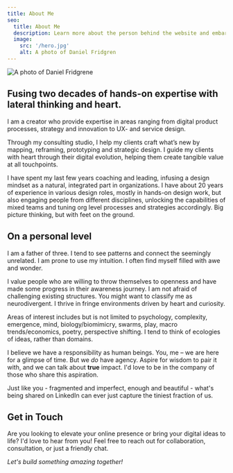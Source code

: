 ```yaml
---
title: About Me
seo:
  title: About Me
  description: Learn more about the person behind the website and embark on a journey of inspiration and shared experiences.
  image:
    src: '/hero.jpg'
    alt: A photo of Daniel Fridgren
---
```


![A photo of Daniel Fridgrene](/hero.jpg)


## Fusing two decades of hands-on expertise with lateral thinking and heart.

I am a creator who provide expertise in areas ranging from digital product processes, strategy and innovation to UX- and service design.

Through my consulting studio, I help my clients craft what’s new by mapping, reframing, prototyping and strategic design. I guide my clients with heart through their digital evolution, helping them create tangible value at all touchpoints. 

I have spent my last few years coaching and leading, infusing a design mindset as a natural, integrated part in organizations. I have about 20 years of experience in various design roles, mostly in hands-on design work, but also engaging people from different disciplines, unlocking the capabilities of mixed teams and tuning org level processes and strategies accordingly. Big picture thinking, but with feet on the ground.

## On a personal level
I am a father of three. I tend to see patterns and connect the seemingly unrelated. I am prone to use my intuition. I often find myself filled with awe and wonder. 

I value people who are willing to throw themselves to openness and have made some progress in their awareness journey. I am not afraid of challenging existing structures. You might want to classify me as neurodivergent. I thrive in fringe environments driven by heart and curiosity.

Areas of interest includes but is not limited to psychology, complexity, emergence, mind, biology/biomimicry, swarms, play, macro trends/economics, poetry, perspective shifting. I tend to think of ecologies of ideas, rather than domains.

I believe we have a responsibility as human beings. You, me – we are here for a glimpse of time. But we *do* have agency. Aspire for wisdom to pair it with, and we can talk about **true** impact. I'd love to be in the company of those who share this aspiration.

Just like you - fragmented and imperfect, enough and beautiful - what's being shared on LinkedIn can ever just capture the tiniest fraction of us.

## Get in Touch

Are you looking to elevate your online presence or bring your digital ideas to life? I'd love to hear from you! Feel free to reach out for collaboration, consultation, or just a friendly chat.

_Let's build something amazing together!_
